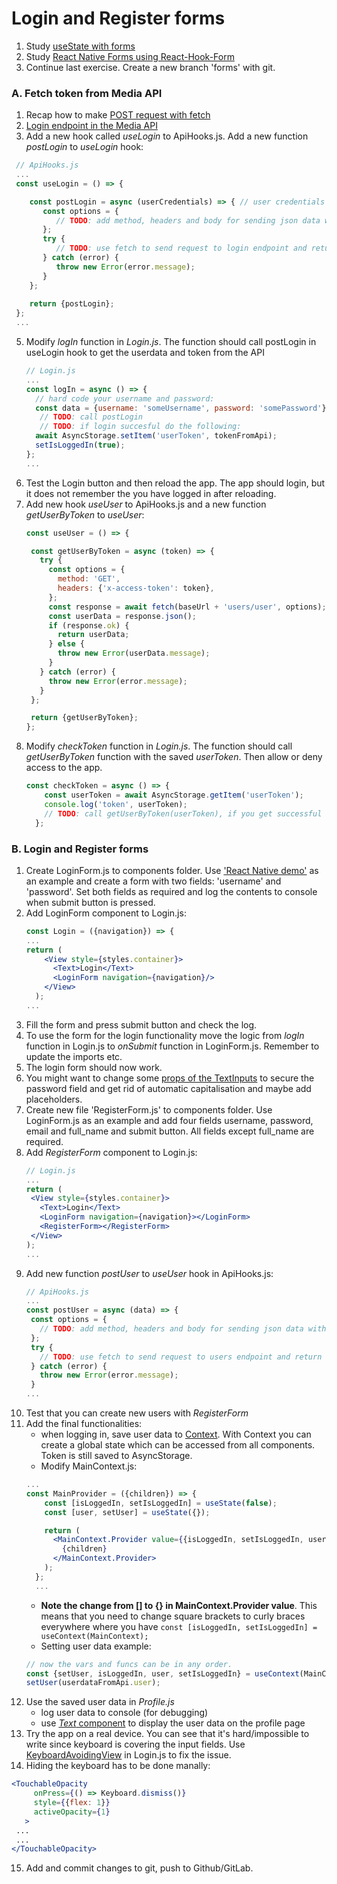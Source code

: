 # Login and Register forms

1. Study [useState with forms](https://www.youtube.com/watch?v=R7T5GQLxRD4)
2. Study [React Native Forms using React-Hook-Form](https://www.akashmittal.com/react-native-forms-using-react-hook-form/)
3. Continue last exercise. Create a new branch 'forms' with git.
### A. Fetch token from Media API

1. Recap how to make [POST request with fetch](https://developer.mozilla.org/en-US/docs/Web/API/Fetch_API/Using_Fetch#Supplying_request_options)
2. [Login endpoint in the Media API](http://media.mw.metropolia.fi/wbma/docs/#api-Authentication-PostAuth)
3. Add a new hook called _useLogin_ to ApiHooks.js. Add a new function _postLogin_ to _useLogin_ hook:
  ```jsx harmony
   // ApiHooks.js
   ...
   const useLogin = () => {
  
      const postLogin = async (userCredentials) => { // user credentials format: {username: 'someUsername', password: 'somePassword'}
         const options = {
            // TODO: add method, headers and body for sending json data with POST
         };
         try {
            // TODO: use fetch to send request to login endpoint and return the result as json, handle errors with try/catch and response.ok
         } catch (error) {
            throw new Error(error.message);
         }
      };
      
      return {postLogin};
   };
   ...
  ```
5. Modify _logIn_ function in _Login.js_. The function should call postLogin in useLogin hook to get the userdata and token from the API
   ```jsx harmony
   // Login.js
   ...
   const logIn = async () => {
     // hard code your username and password:
     const data = {username: 'someUsername', password: 'somePassword'};
      // TODO: call postLogin
      // TODO: if login succesful do the following:
     await AsyncStorage.setItem('userToken', tokenFromApi);
     setIsLoggedIn(true);
   };
   ...
   ```
6. Test the Login button and then reload the app. The app should login, but it does not remember the you have logged in after reloading.
7. Add new hook _useUser_ to ApiHooks.js and a new function _getUserByToken_ to _useUser_:
   ```jsx
   const useUser = () => {
   
    const getUserByToken = async (token) => {
      try {
        const options = {
          method: 'GET',
          headers: {'x-access-token': token},
        };
        const response = await fetch(baseUrl + 'users/user', options);
        const userData = response.json();
        if (response.ok) {
          return userData;
        } else {
          throw new Error(userData.message);
        }
      } catch (error) {
        throw new Error(error.message);
      }
    };
   
    return {getUserByToken};
   };
   ```
8. Modify _checkToken_ function in _Login.js_. The function should call _getUserByToken_ function with the saved _userToken_. Then allow or deny access to the app.
   ```jsx
   const checkToken = async () => {
       const userToken = await AsyncStorage.getItem('userToken');
       console.log('token', userToken);
       // TODO: call getUserByToken(userToken), if you get successful result, set isLoggedIn to true and navigate to Tabs
     };
   ```

### B. Login and Register forms  
 
1. Create LoginForm.js to components folder. Use ['React Native demo'](https://react-hook-form.com/get-started#ReactNative) as an example and create a form with two fields: 'username' and 'password'. Set both fields as required and log the contents to console when submit button is pressed.
2. Add LoginForm component to Login.js:
    ```jsx harmony
    const Login = ({navigation}) => {
    ...   
    return (
        <View style={styles.container}>
          <Text>Login</Text>
          <LoginForm navigation={navigation}/>
        </View>
      );
   ...
   ```
3. Fill the form and press submit button and check the log.
4. To use the form for the login functionality move the logic from _logIn_ function in Login.js to _onSubmit_ function in LoginForm.js. Remember to update the imports etc.
5. The login form should now work.
6. You might want to change some [props of the TextInputs](https://reactnative.dev/docs/textinput#props) to secure the password field and get rid of automatic capitalisation and maybe add placeholders.
7. Create new file 'RegisterForm.js' to components folder. Use LoginForm.js as an example and add four fields username, password, email and full_name and submit button. All fields except full_name are required.
8. Add _RegisterForm_ component to Login.js:
   ```jsx
   // Login.js
   ...
   return (
    <View style={styles.container}>
      <Text>Login</Text>
      <LoginForm navigation={navigation}></LoginForm>
      <RegisterForm></RegisterForm>
    </View>
   );
   ...
   ```
9. Add new function _postUser_ to _useUser_ hook in ApiHooks.js: 
   ```jsx
   // ApiHooks.js
   ...
   const postUser = async (data) => {
    const options = {
      // TODO: add method, headers and body for sending json data with POST
    };
    try {
      // TODO: use fetch to send request to users endpoint and return the result as json, handle errors with try/catch and response.ok
    } catch (error) {
      throw new Error(error.message);
    }
   ...
   ```
10. Test that you can create new users with _RegisterForm_
11. Add the final functionalities:
    * when logging in, save user data to [Context](https://upmostly.com/tutorials/how-to-use-the-usecontext-hook-in-react). With Context you can create a global state which can be accessed from all components. Token is still saved to AsyncStorage.
    * Modify MainContext.js:
    ```jsx
    ...
    const MainProvider = ({children}) => {
        const [isLoggedIn, setIsLoggedIn] = useState(false);
        const [user, setUser] = useState({});
    
        return (
          <MainContext.Provider value={{isLoggedIn, setIsLoggedIn, user, setUser}}>
            {children}
          </MainContext.Provider>
        );
      };
      ...
      ```
    * <b>Note the change from [] to {} in MainContext.Provider value</b>. This means that you need to change square brackets to curly braces everywhere where you have `const [isLoggedIn, setIsLoggedIn] = useContext(MainContext);`
    * Setting user data example:
    ```javascript
    // now the vars and funcs can be in any order.
    const {setUser, isLoggedIn, user, setIsLoggedIn} = useContext(MainContext);
    setUser(userdataFromApi.user); 
    ```
12. Use the saved user data in _Profile.js_
    - log user data to console (for debugging)
    - use [_Text_ component](https://reactnative.dev/docs/text) to display the user data on the profile page
13. Try the app on a real device. You can see that it's hard/impossible to write since keyboard is covering the input fields. Use [KeyboardAvoidingView](https://reactnative.dev/docs/keyboardavoidingview) in Login.js to fix the issue. 
14. Hiding the keyboard has to be done manally:
   ```jsx
   <TouchableOpacity
        onPress={() => Keyboard.dismiss()}
        style={{flex: 1}}
        activeOpacity={1}
      >
    ...
    ...
   </TouchableOpacity>
   ```
15. Add and commit changes to git, push to Github/GitLab.

